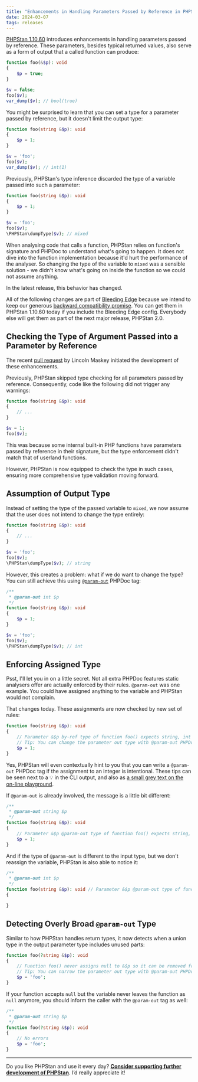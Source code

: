 ```yaml
---
title: "Enhancements in Handling Parameters Passed by Reference in PHPStan 1.10.60"
date: 2024-03-07
tags: releases
---
```


[PHPStan 1.10.60](https://github.com/phpstan/phpstan/releases/tag/1.10.60) introduces enhancements in handling parameters passed by reference. These parameters, besides typical returned values, also serve as a form of output that a called function can produce:

```php
function foo(&$p): void
{
	$p = true;
}

$v = false;
foo($v);
var_dump($v); // bool(true)
```

You might be surprised to learn that you can set a type for a parameter passed by reference, but it doesn't limit the output type:

```php
function foo(string &$p): void
{
	$p = 1;
}

$v = 'foo';
foo($v);
var_dump($v); // int(1)
```

Previously, PHPStan's type inference discarded the type of a variable passed into such a parameter:

```php
function foo(string &$p): void
{
	$p = 1;
}

$v = 'foo';
foo($v);
\PHPStan\dumpType($v); // mixed
```

When analysing code that calls a function, PHPStan relies on function's signature and PHPDoc to understand what's going to happen. It does not dive into the function implementation because it'd hurt the performance of the analyser. So changing the type of the variable to `mixed` was a sensible solution - we didn't know what's going on inside the function so we could not assume anything.

In the latest release, this behavior has changed.

All of the following changes are part of [Bleeding Edge](/blog/what-is-bleeding-edge) because we intend to keep our generous [backward compatibility promise](/user-guide/backward-compatibility-promise). You can get them in PHPStan 1.10.60 today if you include the Bleeding Edge config. Everybody else will get them as part of the next major release, PHPStan 2.0.

Checking the Type of Argument Passed into a Parameter by Reference
--------------------

The recent [pull request](https://github.com/phpstan/phpstan-src/pull/2941) by Lincoln Maskey initiated the development of these enhancements.

Previously, PHPStan skipped type checking for all parameters passed by reference. Consequently, code like the following did not trigger any warnings:

```php
function foo(string &$p): void
{
	// ...
}

$v = 1;
foo($v);
```

This was because some internal built-in PHP functions have parameters passed by reference in their signature, but the type enforcement didn't match that of userland functions.

However, PHPStan is now equipped to check the type in such cases, ensuring more comprehensive type validation moving forward.

Assumption of Output Type
--------------------

Instead of setting the type of the passed variable to `mixed`, we now assume that the user does not intend to change the type entirely:

```php
function foo(string &$p): void
{
	// ...
}

$v = 'foo';
foo($v);
\PHPStan\dumpType($v); // string
```

However, this creates a problem: what if we do want to change the type? You can still achieve this using [`@param-out`](/writing-php-code/phpdocs-basics#setting-parameter-type-passed-by-reference) PHPDoc tag:

```php
/**
 * @param-out int $p
 */
function foo(string &$p): void
{
	$p = 1;
}

$v = 'foo';
foo($v);
\PHPStan\dumpType($v); // int
```


Enforcing Assigned Type
--------------------

Psst, I'll let you in on a little secret. Not all extra PHPDoc features static analysers offer are actually enforced by their rules. `@param-out` was one example. You could have assigned anything to the variable and PHPStan would not complain.

That changes today. These assignments are now checked by new set of rules:

```php
function foo(string &$p): void
{
	// Parameter &$p by-ref type of function foo() expects string, int given.
	// Tip: You can change the parameter out type with @param-out PHPDoc tag.
	$p = 1;
}
```

Yes, PHPStan will even contextually hint to you that you can write a `@param-out` PHPDoc tag if the assignment to an integer is intentional. These tips can be seen next to a 💡 in the CLI output, and also as [a small grey text on the on-line playground](/r/846c85d9-2159-4a18-9118-04eca47e266d).

If `@param-out` is already involved, the message is a little bit different:

```php
/**
 * @param-out string $p
 */
function foo(string &$p): void
{
	// Parameter &$p @param-out type of function foo() expects string, int given.
	$p = 1;
}
```

And if the type of `@param-out` is different to the input type, but we don't reassign the variable, PHPStan is also able to notice it:

```php
/**
 * @param-out int $p
 */
function foo(string &$p): void // Parameter &$p @param-out type of function foo() expects int, string given.
{

}
```

Detecting Overly Broad `@param-out` Type
---------------------

Similar to how PHPStan handles return types, it now detects when a union type in the output parameter type includes unused parts:

```php
function foo(?string &$p): void
{
	// Function foo() never assigns null to &$p so it can be removed from the by-ref type.
	// Tip: You can narrow the parameter out type with @param-out PHPDoc tag.
	$p = 'foo';
}
```

If your function accepts `null` but the variable never leaves the function as `null` anymore, you should inform the caller with the `@param-out` tag as well:

```php
/**
 * @param-out string $p
 */
function foo(?string &$p): void
{
	// No errors
	$p = 'foo';
}
```

---

Do you like PHPStan and use it every day? [**Consider supporting further development of PHPStan**](/sponsor). I’d really appreciate it!
